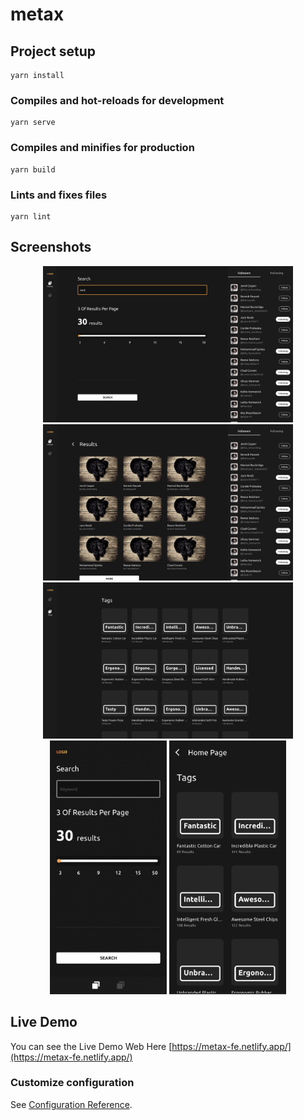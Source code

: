 # metax

## Project setup
```
yarn install
```

### Compiles and hot-reloads for development
```
yarn serve
```

### Compiles and minifies for production
```
yarn build
```

### Lints and fixes files
```
yarn lint
```


## Screenshots
<div align="center">
  <img width="400" src="./Screenshots/Web-1.png">
  <img width="400" src="./Screenshots/Web-2.png">
  <img width="400" src="./Screenshots/Web-3.png">
  <img height="406" width="187" src="./Screenshots/Mobile-1.png">
  <img height="406" width="187" src="./Screenshots/Mobile-2.png">
</div>

## Live Demo 
You can see the Live Demo Web 
Here [https://metax-fe.netlify.app/](https://metax-fe.netlify.app/)

### Customize configuration
See [Configuration Reference](https://cli.vuejs.org/config/).
